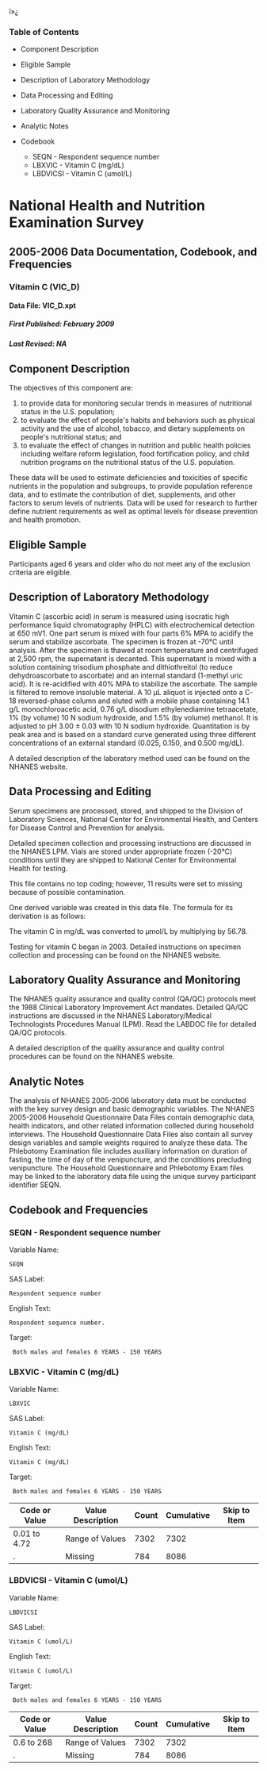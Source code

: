 ï»¿

### Table of Contents

  * Component Description
  * Eligible Sample
  * Description of Laboratory Methodology
  * Data Processing and Editing
  * Laboratory Quality Assurance and Monitoring
  * Analytic Notes
  * Codebook

    * SEQN - Respondent sequence number
    * LBXVIC - Vitamin C (mg/dL)
    * LBDVICSI - Vitamin C (umol/L)

# National Health and Nutrition Examination Survey

## 2005-2006 Data Documentation, Codebook, and Frequencies

### Vitamin C (VIC_D)

####  Data File: VIC_D.xpt

#####  First Published: February 2009

#####  Last Revised: NA

## Component Description

The objectives of this component are:

  1. to provide data for monitoring secular trends in measures of nutritional status in the U.S. population; 
  2. to evaluate the effect of people's habits and behaviors such as physical activity and the use of alcohol, tobacco, and dietary supplements on people's nutritional status; and 
  3. to evaluate the effect of changes in nutrition and public health policies including welfare reform legislation, food fortification policy, and child nutrition programs on the nutritional status of the U.S. population. 

These data will be used to estimate deficiencies and toxicities of specific
nutrients in the population and subgroups, to provide population reference
data, and to estimate the contribution of diet, supplements, and other factors
to serum levels of nutrients. Data will be used for research to further define
nutrient requirements as well as optimal levels for disease prevention and
health promotion.

## Eligible Sample

Participants aged 6 years and older who do not meet any of the exclusion
criteria are eligible.

## Description of Laboratory Methodology

Vitamin C (ascorbic acid) in serum is measured using isocratic high
performance liquid chromatography (HPLC) with electrochemical detection at 650
mV1. One part serum is mixed with four parts 6% MPA to acidify the serum and
stabilize ascorbate. The specimen is frozen at -70°C until analysis. After the
specimen is thawed at room temperature and centrifuged at 2,500 rpm, the
supernatant is decanted. This supernatant is mixed with a solution containing
trisodium phosphate and dithiothreitol (to reduce dehydroascorbate to
ascorbate) and an internal standard (1-methyl uric acid). It is re-acidified
with 40% MPA to stabilize the ascorbate. The sample is filtered to remove
insoluble material. A 10 μL aliquot is injected onto a C-18 reversed-phase
column and eluted with a mobile phase containing 14.1 g/L monochloroacetic
acid, 0.76 g/L disodium ethylenediamine tetraacetate, 1% (by volume) 10 N
sodium hydroxide, and 1.5% (by volume) methanol. It is adjusted to pH 3.00 ±
0.03 with 10 N sodium hydroxide. Quantitation is by peak area and is based on
a standard curve generated using three different concentrations of an external
standard (0.025, 0.150, and 0.500 mg/dL).

A detailed description of the laboratory method used can be found on the
NHANES website.

## Data Processing and Editing

Serum specimens are processed, stored, and shipped to the Division of
Laboratory Sciences, National Center for Environmental Health, and Centers for
Disease Control and Prevention for analysis.

Detailed specimen collection and processing instructions are discussed in the
NHANES LPM. Vials are stored under appropriate frozen (-20°C) conditions until
they are shipped to National Center for Environmental Health for testing.

This file contains no top coding; however, 11 results were set to missing
because of possible contamination.

One derived variable was created in this data file. The formula for its
derivation is as follows:

The vitamin C in mg/dL was converted to μmol/L by multiplying by 56.78.

Testing for vitamin C began in 2003. Detailed instructions on specimen
collection and processing can be found on the NHANES website.

## Laboratory Quality Assurance and Monitoring

The NHANES quality assurance and quality control (QA/QC) protocols meet the
1988 Clinical Laboratory Improvement Act mandates. Detailed QA/QC instructions
are discussed in the NHANES Laboratory/Medical Technologists Procedures Manual
(LPM). Read the LABDOC file for detailed QA/QC protocols.

A detailed description of the quality assurance and quality control procedures
can be found on the NHANES website.

## Analytic Notes

The analysis of NHANES 2005-2006 laboratory data must be conducted with the
key survey design and basic demographic variables. The NHANES 2005-2006
Household Questionnaire Data Files contain demographic data, health
indicators, and other related information collected during household
interviews. The Household Questionnaire Data Files also contain all survey
design variables and sample weights required to analyze these data. The
Phlebotomy Examination file includes auxiliary information on duration of
fasting, the time of day of the venipuncture, and the conditions precluding
venipuncture. The Household Questionnaire and Phlebotomy Exam files may be
linked to the laboratory data file using the unique survey participant
identifier SEQN.

## Codebook and Frequencies

### SEQN - Respondent sequence number

Variable Name:

    SEQN
SAS Label:

    Respondent sequence number
English Text:

    Respondent sequence number.
Target:

     Both males and females 6 YEARS - 150 YEARS

### LBXVIC - Vitamin C (mg/dL)

Variable Name:

    LBXVIC
SAS Label:

    Vitamin C (mg/dL)
English Text:

    Vitamin C (mg/dL)
Target:

     Both males and females 6 YEARS - 150 YEARS
Code or Value | Value Description | Count | Cumulative | Skip to Item  
---|---|---|---|---  
0.01 to 4.72 | Range of Values | 7302 | 7302 |   
. | Missing | 784 | 8086 |   
  
### LBDVICSI - Vitamin C (umol/L)

Variable Name:

    LBDVICSI
SAS Label:

    Vitamin C (umol/L)
English Text:

    Vitamin C (umol/L)
Target:

     Both males and females 6 YEARS - 150 YEARS
Code or Value | Value Description | Count | Cumulative | Skip to Item  
---|---|---|---|---  
0.6 to 268 | Range of Values | 7302 | 7302 |   
. | Missing | 784 | 8086 | 

